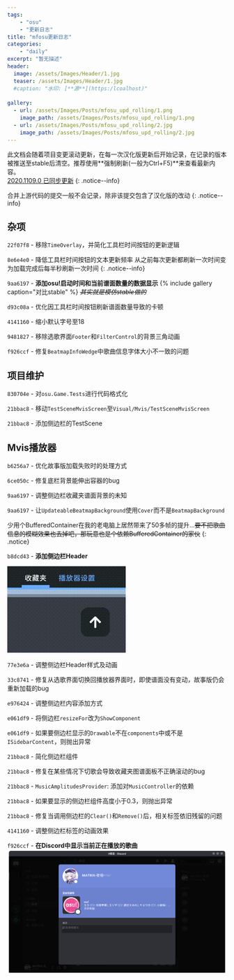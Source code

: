 ```yaml
---
tags:
    - "osu"
    - "更新日志"
title: "mfosu更新日志"
categories:
    - "daily"
excerpt: "暂无描述"
header:
  image: /assets/Images/Header/1.jpg
  teaser: /assets/Images/Header/1.jpg
  #caption: "水印: [**源**](https:/lcoalhost)"

gallery:
  - url: /assets/Images/Posts/mfosu_upd_rolling/1.png
    image_path: /assets/Images/Posts/mfosu_upd_rolling/1.png
  - url: /assets/Images/Posts/mfosu_upd_rolling/2.jpg
    image_path: /assets/Images/Posts/mfosu_upd_rolling/2.jpg
---
```

此文档会随着项目变更滚动更新，在每一次汉化版更新后开始记录，在记录的版本被推送至stable后清空。推荐使用**强制刷新(一般为Ctrl+F5)**来查看最新内容。<br>
[2020.1109.0 已同步更新](/mfosu_update_log/mfosu_20201109_update)
{: .notice--info}

合并上游代码的提交一般不会记录，除非该提交包含了汉化版的改动
{: .notice--info}

## 杂项
`22f07f8` - 移除`TimeOverlay`，并简化工具栏时间按钮的更新逻辑

`8e6e4e0` - 降低工具栏时间按钮的文本更新频率
从之前每次更新都刷新一次时间变为加载完成后每半秒刷新一次时间
{: .notice--info}

`9aa6197` - **添加osu!启动时间和当前谱面数量的数据显示**
{% include gallery caption="对比stable" %}
~~*其实就是模仿stable做的*~~

`d93c08a` - 优化因工具栏时间按钮刷新谱面数量导致的卡顿

`4141160` - 缩小默认字号至18

`9481827` - 移除选歌界面`Footer`和`FilterControl`的背景三角动画

`f926ccf` - 修复`BeatmapInfoWedge`中歌曲信息字体大小不一致的问题

## 项目维护
`830704e` - 对`osu.Game.Tests`进行代码格式化

`21bbac8` - 移动`TestSceneMvisScreen`至`Visual/Mvis/TestSceneMvisScreen`

`21bbac8` - 添加侧边栏的TestScene

## Mvis播放器
`b6256a7` - 优化故事版加载失败时的处理方式

`6ce050c` - 修复底栏背景能伸出容器的bug

`9aa6197` - 调整侧边栏收藏夹谱面背景的未知

`9aa6197` - 让`UpdateableBeatmapBackground`使用`Cover`而不是`BeatmapBackground`

少用个BufferedContainer在我的老电脑上居然带来了50多帧的提升...~~要不把歌曲信息的模糊效果也去掉吧，那玩意也是个依赖BufferedContainer的家伙~~
{: .notice}

`b8dcd43` - **添加侧边栏Header**

![?](/assets/Images/Posts/mfosu_upd_rolling/3.gif)

`77e3e6a` - 调整侧边栏Header样式及动画

`33c8741` - 修复从选歌界面切换回播放器界面时，即使谱面没有变动，故事版仍会重新加载的bug

`e976424` - 调整侧边栏内容添加方式

`e061df9` - 将侧边栏`resizeFor`改为`ShowComponent`

`e061df9` - 如果要侧边栏显示的`Drawable`不在`components`中或不是`ISidebarContent`，则抛出异常

`21bbac8` - 简化侧边栏组件

`21bbac8` - 修复在某些情况下切歌会导致收藏夹图谱面板不正确滚动的bug

`21bbac8` - `MusicAmplitudesProvider`: 添加对`MusicController`的依赖

`21bbac8` - 如果要显示的侧边栏组件高度小于0.3，则抛出异常

`21bbac8` - 修复当调用侧边栏的`Clear()`和`Remove()`后，相关标签依旧残留的问题

`4141160` - 调整侧边栏标签的动画效果

`f926ccf` - **在Discord中显示当前正在播放的歌曲**
![好耶](/assets/Images/Posts/mfosu_upd_rolling/4.png)